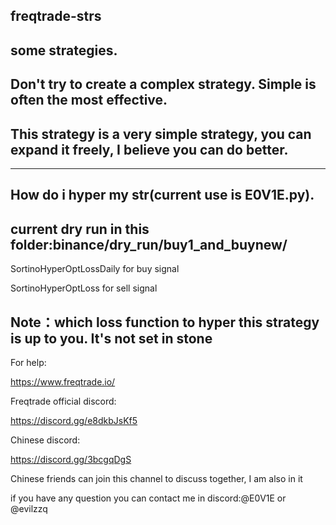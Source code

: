 ## freqtrade-strs
## some strategies.

## Don't try to create a complex strategy. Simple is often the most effective.

## This strategy is a very simple strategy, you can expand it freely, I believe you can do better.
----------------------------------------------------------------------------------------------------------------------------------------------------------------------------
## How do i hyper my str(current use is E0V1E.py).
## current dry run in this folder:binance/dry_run/buy1_and_buynew/

SortinoHyperOptLossDaily for buy signal

SortinoHyperOptLoss for sell signal

## Note：which loss function to hyper this strategy is up to you. It's not set in stone

For help:

https://www.freqtrade.io/

Freqtrade official discord:

https://discord.gg/e8dkbJsKf5

Chinese discord:

https://discord.gg/3bcgqDgS

Chinese friends can join this channel to discuss together, I am also in it

if you have any question you can contact me in discord:@E0V1E or @evilzzq

